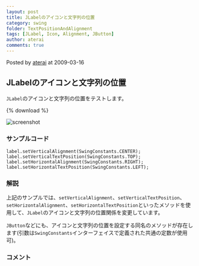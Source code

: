 ```yaml
---
layout: post
title: JLabelのアイコンと文字列の位置
category: swing
folder: TextPositionAndAlignment
tags: [JLabel, Icon, Alignment, JButton]
author: aterai
comments: true
---
```


Posted by [aterai](http://terai.xrea.jp/aterai.html) at 2009-03-16

## JLabelのアイコンと文字列の位置
`JLabel`のアイコンと文字列の位置をテストします。

{% download %}

![screenshot](https://lh6.googleusercontent.com/_9Z4BYR88imo/TQTVPS5wBUI/AAAAAAAAAnU/2hri1cAlfoM/s800/TextPositionAndAlignment.png)

### サンプルコード
<pre class="prettyprint"><code>label.setVerticalAlignment(SwingConstants.CENTER);
label.setVerticalTextPosition(SwingConstants.TOP);
label.setHorizontalAlignment(SwingConstants.RIGHT);
label.setHorizontalTextPosition(SwingConstants.LEFT);
</code></pre>

### 解説
上記のサンプルでは、`setVerticalAlignment`、`setVerticalTextPosition`、`setHorizontalAlignment`、`setHorizontalTextPosition`といったメソッドを使用して、`JLabel`のアイコンと文字列の位置関係を変更しています。

`JButton`などにも、アイコンと文字列の位置を設定する同名のメソッドが存在します(引数は`SwingConstants`インターフェイスで定義された共通の定数が使用可)。

### コメント
